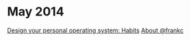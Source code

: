 # May 2014

[Design your personal operating system: Habits](https://github.com/fxchen/frankc/blob/master/2014%20May/habits.md)
[About @frankc](https://github.com/fxchen/frankc/blob/master/2014%20May/hello-world.md)

